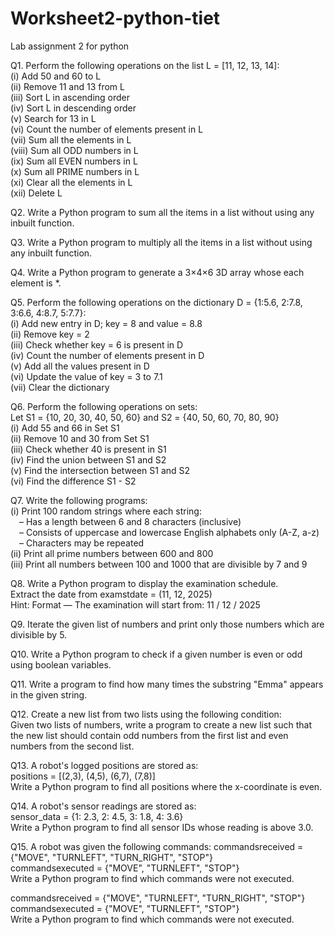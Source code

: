 # Worksheet2-python-tiet
Lab assignment 2 for python

Q1. Perform the following operations on the list L = [11, 12, 13, 14]:  
(i) Add 50 and 60 to L  
(ii) Remove 11 and 13 from L  
(iii) Sort L in ascending order  
(iv) Sort L in descending order  
(v) Search for 13 in L  
(vi) Count the number of elements present in L  
(vii) Sum all the elements in L  
(viii) Sum all ODD numbers in L  
(ix) Sum all EVEN numbers in L  
(x) Sum all PRIME numbers in L  
(xi) Clear all the elements in L  
(xii) Delete L  

Q2. Write a Python program to sum all the items in a list without using any inbuilt function.  

Q3. Write a Python program to multiply all the items in a list without using any inbuilt function. 

Q4. Write a Python program to generate a 3×4×6 3D array whose each element is *.  

Q5. Perform the following operations on the dictionary D = {1:5.6, 2:7.8, 3:6.6, 4:8.7, 5:7.7}:  
(i) Add new entry in D; key = 8 and value = 8.8  
(ii) Remove key = 2  
(iii) Check whether key = 6 is present in D  
(iv) Count the number of elements present in D  
(v) Add all the values present in D  
(vi) Update the value of key = 3 to 7.1  
(vii) Clear the dictionary  

Q6. Perform the following operations on sets:  
Let S1 = {10, 20, 30, 40, 50, 60} and S2 = {40, 50, 60, 70, 80, 90}  
(i) Add 55 and 66 in Set S1  
(ii) Remove 10 and 30 from Set S1  
(iii) Check whether 40 is present in S1  
(iv) Find the union between S1 and S2  
(v) Find the intersection between S1 and S2  
(vi) Find the difference S1 - S2  

Q7. Write the following programs:  
(i) Print 100 random strings where each string:  
 – Has a length between 6 and 8 characters (inclusive)  
 – Consists of uppercase and lowercase English alphabets only (A-Z, a-z)  
 – Characters may be repeated  
(ii) Print all prime numbers between 600 and 800  
(iii) Print all numbers between 100 and 1000 that are divisible by 7 and 9  

Q8. Write a Python program to display the examination schedule.  
Extract the date from examstdate = (11, 12, 2025)  
Hint: Format — The examination will start from: 11 / 12 / 2025  

Q9. Iterate the given list of numbers and print only those numbers which are divisible by 5.  

Q10. Write a Python program to check if a given number is even or odd using boolean variables.  

Q11. Write a program to find how many times the substring "Emma" appears in the given string.  

Q12. Create a new list from two lists using the following condition:  
Given two lists of numbers, write a program to create a new list such that the new list should contain odd numbers from the first list and even numbers from the second list.  

Q13. A robot's logged positions are stored as:  
positions = [(2,3), (4,5), (6,7), (7,8)]  
Write a Python program to find all positions where the x-coordinate is even. 

Q14. A robot's sensor readings are stored as:  
sensor_data = {1: 2.3, 2: 4.5, 3: 1.8, 4: 3.6}  
Write a Python program to find all sensor IDs whose reading is above 3.0.  

Q15. A robot was given the following commands: 
commandsreceived = {"MOVE", "TURNLEFT", "TURN_RIGHT", "STOP"}  
commandsexecuted = {"MOVE", "TURNLEFT", "STOP"}  
Write a Python program to find which commands were not executed.


commandsreceived = {"MOVE", "TURNLEFT", "TURN_RIGHT", "STOP"}  
commandsexecuted = {"MOVE", "TURNLEFT", "STOP"}  
Write a Python program to find which commands were not executed.

